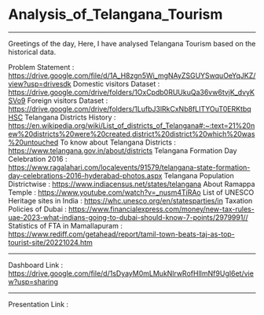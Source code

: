 # Analysis_of_Telangana_Tourism
*************************************************************************************************************************************************************************************************************************************
Greetings of the day,
Here, I have analysed Telangana Tourism based on the historical data.

Problem Statement : https://drive.google.com/file/d/1A_H8zgn5Wi_mgNAyZSGUYSwquOeYqJKZ/view?usp=drivesdk
Domestic visitors Dataset : https://drive.google.com/drive/folders/1OxCpdb0RUUkuQa36vw6tvjK_dvyKSVo9
Foreign visitors Dataset : https://drive.google.com/drive/folders/1LufbJ3lRkCxNb8fLITYOuT0ERKtbqHSC
Telangana Districts History : https://en.wikipedia.org/wiki/List_of_districts_of_Telangana#:~:text=21%20new%20districts%20were%20created,district%20district%20which%20was%20untouched
To know about Telangana Districts : https://www.telangana.gov.in/about/districts
Telangana Formation Day Celebration 2016 : https://www.ragalahari.com/localevents/91579/telangana-state-formation-day-celebrations-2016-hyderabad-photos.aspx
Telangana Population Districtwise : https://www.indiacensus.net/states/telangana
About Ramappa Temple : https://www.youtube.com/watch?v=_nusm4TiRAo
List of UNESCO Heritage sites in India : https://whc.unesco.org/en/statesparties/in
Taxation Policies of Dubai : https://www.financialexpress.com/money/new-tax-rules-uae-2023-what-indians-going-to-dubai-should-know-7-points/2979991//
Statistics of FTA in Mamallapuram : https://www.rediff.com/getahead/report/tamil-town-beats-taj-as-top-tourist-site/20221024.htm
*************************************************************************************************************************************************************************************************************************************
Dashboard Link :
https://drive.google.com/file/d/1sDyayM0mLMukNlrwRofHlImNf9UgI6et/view?usp=sharing
*************************************************************************************************************************************************************************************************************************************
Presentation Link :
